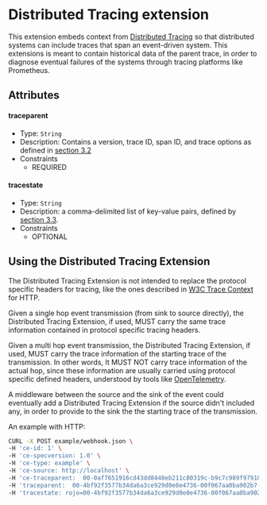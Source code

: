 # Distributed Tracing extension

This extension embeds context from
[Distributed Tracing](https://w3c.github.io/trace-context/) so that distributed
systems can include traces that span an event-driven system. This extensions is meant
to contain historical data of the parent trace, in order to diagnose eventual failures of the 
systems through tracing platforms like Prometheus.

## Attributes

#### traceparent

- Type: `String`
- Description: Contains a version, trace ID, span ID, and trace options as
  defined in [section 3.2](https://w3c.github.io/trace-context/#traceparent-header)
- Constraints
  - REQUIRED

#### tracestate

- Type: `String`
- Description: a comma-delimited list of key-value pairs, defined by
  [section 3.3](https://w3c.github.io/trace-context/#tracestate-header).
- Constraints
  - OPTIONAL

## Using the Distributed Tracing Extension

The Distributed Tracing Extension is not intended to replace the protocol specific headers for tracing, 
like the ones described in [W3C Trace Context](https://w3c.github.io/trace-context/) for HTTP.

Given a single hop event transmission (from sink to source directly), the Distributed Tracing Extension, 
if used, MUST carry the same trace information contained in protocol specific tracing headers.

Given a multi hop event transmission, the Distributed Tracing Extension, if used, MUST 
carry the trace information of the starting trace of the transmission. 
In other words, It MUST NOT carry trace information of the actual hop, since these information are usually 
carried using protocol specific defined headers, understood by tools like [OpenTelemetry](https://opentelemetry.io/).
 
A middleware between the source and the sink of the event could eventually add a Distributed Tracing Extension
if the source didn't included any, in order to provide to the sink the the starting trace of the transmission.

An example with HTTP:

```bash
CURL -X POST example/webhook.json \
-H 'ce-id: 1' \
-H 'ce-specversion: 1.0' \
-H 'ce-type: example' \
-H 'ce-source: http://localhost' \
-H 'ce-traceparent:  00-0af7651916cd43dd8448eb211c80319c-b9c7c989f97918e1-01' \
-H 'traceparent:  00-4bf92f3577b34da6a3ce929d0e0e4736-00f067aa0ba902b7-01' \
-H 'tracestate: rojo=00-4bf92f3577b34da6a3ce929d0e0e4736-00f067aa0ba902b7-01,congo=lZWRzIHRoNhcm5hbCBwbGVhc3VyZS4`
```
